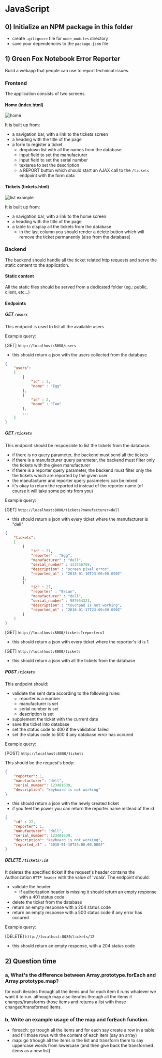 # JavaScript

## 0) Initialize an NPM package in this folder

 -  create `.gitignore` file for `node_modules` directory
 -  save your dependencies to the `package.json` file

## 1) Green Fox Notebook Error Reporter

Build a webapp that people can use to report technical issues.

### Frontend

The application consists of two screens.

#### Home (index.html)

![home](assets/corsac-ori-form-js.png)

It is built up from:

 -  a navigation bar, with a link to the tickets screen
 -  a heading with the title of the page
 -  a form to register a ticket
     -  dropdown list with all the names from the database
     -  input field to set the manufacturer
     -  input field to set the serial number
     -  textarea to set the description
     -  a REPORT button which should start an AJAX call to the `/tickets` endpoint with the form data

#### Tickets (tickets.html)

![list example](assets/corsac-ori-list-js.png)

It is built up from:

 -  a navigation bar, with a link to the home screen
 -  a heading with the title of the page
 -  a table to display all the tickets from the database
     -  in the last column you should render a delete button which will remove the ticket permanently (also from the database)

### Backend

The backend should handle all the ticket related http requests and serve the static content to the application.

#### Static content

All the static files should be served from a dedicated folder (eg.: public, client, etc...)

#### Endpoints

##### GET `/users`

This endpoint is used to list all the available users

Example query:

[GET] `http://localhost:8080/users`

 -  this should return a json with the users collected from the database

```json
{
    "users":
    [
        {
            "id" : 1,
            "name" : "Egg"
        },
        {
            "id" : 2,
            "name" : "Tom"
        },
        ...
    ]
}
```

##### GET `/tickets`

This endpoint should be responsible to list the tickets from the database.

 -  if there is no query parameter, the backend must send all the tickets
 -  if there is a manufacturer query parameter, the backend must filter only the tickets with the given manufacturer
 -  if there is a reporter query parameter, the backend must filter only the the tickets which are reported by the given user
 -  the manufacturer and reporter query parameters can be mixed
 -  it's okay to return the reported id instead of the reporter name (of course it will take some points from you)

Example query:

[GET] `http://localhost:8080/tickets?manufacturer=dell`

 -  this should return a json with every ticket where the manufacturer is "dell"

```json
{
    "tickets":
    [
        {
            "id" : 21,
            "reporter" : "Egg",
            "manufacturer" : "dell",
            "serial_number" : 123456789,
            "description" : "screen pixel error",
            "reported_at" : "2018-01-10T23:00:00.000Z"
        },
        {
            "id" : 27,
            "reporter" : "Brian",
            "manufacturer" : "dell",
            "serial_number" : 987654321,
            "description" : "touchpad is not working",
            "reported_at" : "2018-01-17T23:00:00.000Z"
        }
    ]
}
```

[GET] `http://localhost:8080/tickets?reporter=1`

 -  this should return a json with every ticket where the reporter's id is 1


[GET] `http://localhost:8080/tickets`

 -  this should return a json with all the tickets from the database

##### POST `/tickets`

This endpoint should:

 -  validate the sent data according to the following rules:
     -  reporter is a number
     -  manufacturer is set
     -  serial number is set
     -  description is set
 -  supplement the ticket with the current date
 -  save the ticket into database
 -  set the status code to 400 if the validation failed
 -  set the status code to 500 if any database error has occured

Example query:

[POST] `http://localhost:8080/tickets`

This should be the request's body:

```json
{
    "reporter": 1,
    "manufacturer": "dell",
    "serial_number": 123481639,
    "description": "keyboard is not working"
}
```

 -  this should return a json with the newly created ticket
 -  if you feel the power you can return the reporter name instead of the id

```json
{
    "id" : 22,
    "reporter": 1,
    "manufacturer": "dell",
    "serial_number": 123481639,
    "description": "keyboard is not working",
    "reported_at" : "2018-01-18T23:00:00.000Z"
}
```

##### DELETE `/tickets/:id`

It deletes the specified ticket if the request's header contains the Authorization `HTTP header` with the value of 'voala'. The endpoint should:

 -  validate the header
     -  if authorization header is missing it should return an empty response with a 401 status code
 -  delete the ticket from the database
 -  return an empty response with a 204 status code
 -  return an empty response with a 500 status code if any error has occured

Example query:

[DELETE] `http://localhost:8080/tickets/12`

 -  this should return an empty response, with a 204 status code

## 2) Question time

### a, What's the difference between Array.prototype.forEach and Array.prototype.map?
for each iterates through all the items and for each item it runs whatever we want it to run.
although map also iterates through all the items it changes/transforms those items and returns a list with those changed/transformed items.

### b, Write an example usage of the map and forEach function.
- foreach: go trough all the items and for each say create a row in a table and fill those rows with the content of each item (say an array)
- map: go trhough all the items in the list and transform them to say uppercase words from lowercase (and then give back the transformed items as a new list)
